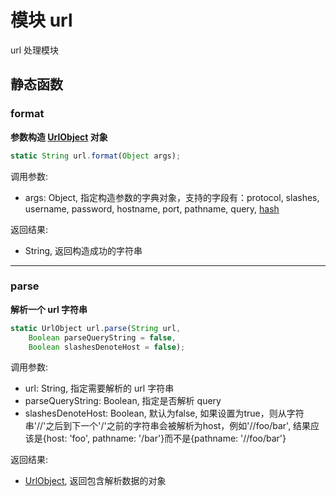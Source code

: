 # 模块 url
url 处理模块

## 静态函数
        
### format
**参数构造 [UrlObject](../../object/ifs/UrlObject.md) 对象**

```JavaScript
static String url.format(Object args);
```

调用参数:
* args: Object, 指定构造参数的字典对象，支持的字段有：protocol, slashes, username, password, hostname, port, pathname, query, [hash](hash.md)

返回结果:
* String, 返回构造成功的字符串

--------------------------
### parse
**解析一个 url 字符串**

```JavaScript
static UrlObject url.parse(String url,
    Boolean parseQueryString = false,
    Boolean slashesDenoteHost = false);
```

调用参数:
* url: String, 指定需要解析的 url 字符串
* parseQueryString: Boolean, 指定是否解析 query
* slashesDenoteHost: Boolean, 默认为false, 如果设置为true，则从字符串'//'之后到下一个'/'之前的字符串会被解析为host，例如'//foo/bar', 结果应该是{host: 'foo', pathname: '/bar'}而不是{pathname: '//foo/bar'}

返回结果:
* [UrlObject](../../object/ifs/UrlObject.md), 返回包含解析数据的对象

